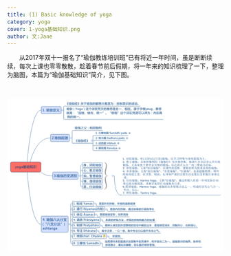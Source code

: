 ```yaml
---
title: (1) Basic knowledge of yoga 
category: yoga
cover: 1-yoga基础知识.png
author: 文:Jane 
---
```


&emsp;&emsp;从2017年双十一报名了“瑜伽教练培训班”已有将近一年时间，虽是断断续续，每次上课也零零散散，趁着春节前后假期，将一年来的知识梳理了一下，整理为脑图，本篇为“瑜伽基础知识”简介，见下图。

&emsp;&emsp;


![basic knowledge of yoga](./1-yoga基础知识.png)

      
        
